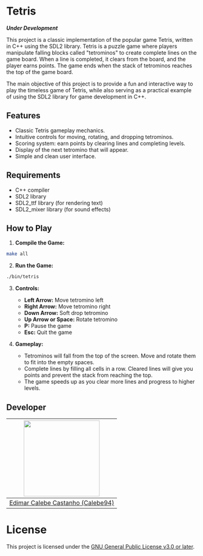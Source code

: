 # Tetris

**_Under Development_**

This project is a classic implementation of the popular game Tetris, written in C++ using the SDL2 library. Tetris is a puzzle game where players manipulate falling blocks called "tetrominos" to create complete lines on the game board. When a line is completed, it clears from the board, and the player earns points. The game ends when the stack of tetrominos reaches the top of the game board.

The main objective of this project is to provide a fun and interactive way to play the timeless game of Tetris, while also serving as a practical example of using the SDL2 library for game development in C++.

## Features

- Classic Tetris gameplay mechanics.
- Intuitive controls for moving, rotating, and dropping tetrominos.
- Scoring system: earn points by clearing lines and completing levels.
- Display of the next tetromino that will appear.
- Simple and clean user interface.

## Requirements

- C++ compiler
- SDL2 library
- SDL2_ttf library (for rendering text)
- SDL2_mixer library (for sound effects)

## How to Play

1. **Compile the Game:**

```sh
make all
```

2. **Run the Game:**

```sh
./bin/tetris
```

3. **Controls:**
    - **Left Arrow:** Move tetromino left
    - **Right Arrow:** Move tetromino right
    - **Down Arrow:** Soft drop tetromino
    - **Up Arrow or Space:** Rotate tetromino
    - **P:** Pause the game
    - **Esc:** Quit the game

4. **Gameplay:**
    - Tetrominos will fall from the top of the screen. Move and rotate them to fit into the empty spaces.
    - Complete lines by filling all cells in a row. Cleared lines will give you points and prevent the stack from reaching the top.
    - The game speeds up as you clear more lines and progress to higher levels.

## Developer

| <img src="https://github.com/Calebe94.png" width="200px">        |
|:----------------------------------------------------------------:|
| [Edimar Calebe Castanho (Calebe94)](https://github.com/Calebe94) |

# License

This project is licensed under the [GNU General Public License v3.0 or later](https://www.gnu.org/licenses/gpl-3.0.en.html).
